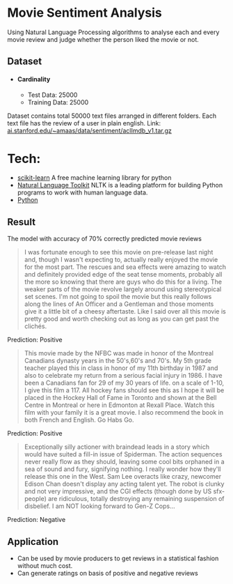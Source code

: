 # Movie Sentiment Analysis
Using Natural Language Processing algorithms to analyse each and every movie review and judge whether the person liked the movie or not.
## Dataset
- #### Cardinality
   - Test Data: 25000
   - Training Data: 25000
 
 Dataset contains total 50000 text files arranged in different folders. Each text file has the review of a user in plain english.
Link: [ai.stanford.edu/~amaas/data/sentiment/aclImdb_v1.tar.gz](ai.stanford.edu/~amaas/data/sentiment/aclImdb_v1.tar.gz)
# Tech:
- [scikit-learn](http://scikit-learn.org/stable/) A free machine learning library for python
- [Natural Language Toolkit](https://www.nltk.org/) NLTK is a leading platform for building Python programs to work with human language data.
- [Python](www.python.org)

## Result
The model with accuracy of 70% correctly predicted movie reviews

>I was fortunate enough to see this movie on pre-release last night and, though I wasn't expecting to, actually really enjoyed the movie for the most part. The rescues and sea effects were amazing to watch and definitely provided edge of the seat tense moments, probably all the more so knowing that there are guys who do this for a living. The weaker parts of the movie revolve largely around using stereotypical set scenes. I'm not going to spoil the movie but this really follows along the lines of An Officer and a Gentleman and those moments give it a little bit of a cheesy aftertaste. Like I said over all this movie is pretty good and worth checking out as long as you can get past the clichés.

Prediction: Positive

>This movie made by the NFBC was made in honor of the Montreal Canadians dynasty years in the 50's,60's and 70's. My 5th grade teacher played this in class in honor of my 11th birthday in 1987 and also to celebrate my return from a serious facial injury in 1986. I have been a Canadians fan for 29 of my 30 years of life. on a scale of 1-10, I give this film a 117. All hockey fans should see this as I hope it will be placed in the Hockey Hall of Fame in Toronto and shown at the Bell Centre in Montreal or here in Edmonton at Rexall Place. Watch this film with your family it is a great movie. I also recommend the book in both French and English. Go Habs Go.

Prediction: Positive

>Exceptionally silly actioner with braindead leads in a story which would have suited a fill-in issue of Spiderman. The action sequences never really flow as they should, leaving some cool bits orphaned in a sea of sound and fury, signifying nothing. I really wonder how they'll release this one in the West. Sam Lee overacts like crazy, newcomer Edison Chan doesn't display any acting talent yet. The robot is clunky and not very impressive, and the CGI effects (though done by US sfx-people) are ridiculous, totally destroying any remaining suspension of disbelief. I am NOT looking forward to Gen-Z Cops...

Prediction: Negative
 
## Application
- Can be used by movie producers to get reviews in a statistical fashion without much cost.
- Can generate ratings on basis of positive and negative reviews

